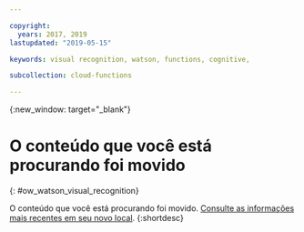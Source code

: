 ```yaml
---

copyright:
  years: 2017, 2019
lastupdated: "2019-05-15"

keywords: visual recognition, watson, functions, cognitive,

subcollection: cloud-functions

---
```


{:new_window: target="_blank"}
# O conteúdo que você está procurando foi movido
{: #ow_watson_visual_recognition}

O conteúdo que você está procurando foi movido. [Consulte as informações mais recentes em seu novo local](/docs/openwhisk?topic=cloud-functions-pkg_visual_recognition).
{:shortdesc}
